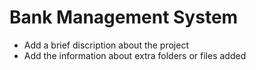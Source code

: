 # Bank Management System

* Add a brief discription about the project
* Add the information about extra folders or files added